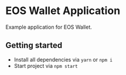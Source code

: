 # EOS Wallet Application

Example application for EOS Wallet.

## Getting started

* Install all dependencies via `yarn` or `npm i`
* Start project via `npm start`
